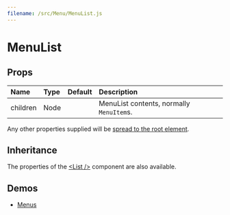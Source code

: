 ```yaml
---
filename: /src/Menu/MenuList.js
---
```


<!--- This documentation is automatically generated, do not try to edit it. -->

# MenuList



## Props

| Name | Type | Default | Description |
|:-----|:-----|:--------|:------------|
| children | Node |  | MenuList contents, normally `MenuItem`s. |

Any other properties supplied will be [spread to the root element](/guides/api#spread).

## Inheritance

The properties of the [&lt;List /&gt;](/api/list) component are also available.

## Demos

- [Menus](/demos/menus)


